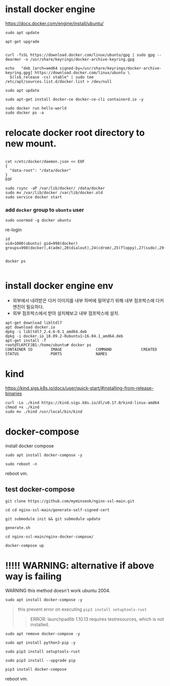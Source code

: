 
# install docker engine
https://docs.docker.com/engine/install/ubuntu/
```
sudo apt update

apt-get upgrade


```
```
curl -fsSL https://download.docker.com/linux/ubuntu/gpg | sudo gpg --dearmor -o /usr/share/keyrings/docker-archive-keyring.gpg

echo   "deb [arch=amd64 signed-by=/usr/share/keyrings/docker-archive-keyring.gpg] https://download.docker.com/linux/ubuntu \
  $(lsb_release -cs) stable" | sudo tee /etc/apt/sources.list.d/docker.list > /dev/null
```

```
sudo apt update
```
```
sudo apt-get install docker-ce docker-ce-cli containerd.io -y
```

```
sudo docker run hello-world
sudo docker ps -a
```


# relocate docker root directory to new mount.

```

cat >/etc/docker/daemon.json << EOF
{
  "data-root": "/data/docker"
}
EOF

```

```
sudo rsync -aP /var/lib/docker/ /data/docker
sudo mv /var/lib/docker /var/lib/docker.old
sudo service docker start
```

### add `docker` group to `ubuntu` user
```
sudo usermod -g docker ubuntu
```
re-login
```
id
uid=1000(ubuntu) gid=998(docker) groups=998(docker),4(adm),20(dialout),24(cdrom),25(floppy),27(sudo),29(audio),30(dip),44(video),46(plugdev),117(netdev),118(lxd)


docker ps


```

# install docker engine env

- 외부에서 내려받은 다커 이미지를 내부 하버에 밀어넣기 위해 내부 점프박스에 다커 엔진이 필요하다. 
- 외부 점프박스에서 받아 설치해보고 내부 점프박스에 설치.

```
apt-get download libltdl7
apt download docker.io
dpkg -i libltdl7_2.4.6-0.1_amd64.deb 
dpkg -i docker.io_18.09.2-0ubuntu1~16.04.1_amd64.deb 
apt-get install -f
root@TLKPCFJB1:/home/ubuntu# docker ps
CONTAINER ID        IMAGE               COMMAND             CREATED             STATUS              PORTS               NAMES

```
# kind

https://kind.sigs.k8s.io/docs/user/quick-start/#installing-from-release-binaries
```
curl -Lo ./kind https://kind.sigs.k8s.io/dl/v0.17.0/kind-linux-amd64
chmod +x ./kind
sudo mv ./kind /usr/local/bin/kind
```


# docker-compose
install docker compose
```
sudo apt install docker-compose -y

sudo reboot -n

```
reboot vm.


## test docker-compose

```
git clone https://github.com/myminseok/nginx-ssl-main.git

cd cd nginx-ssl-main/generate-self-signed-cert 

git submodule init && git submodule update

generate.sh

cd nginx-ssl-main/nginx-docker-compose/

docker-compose up

```


# !!!!! WARNING: alternative if above way is failing

WARNING this method doesn't work ubuntu 2004.

```
sudo apt install docker-compose -y
```
> this prevent error on executing `pip3 install setuptools-rust`
>> ERROR: launchpadlib 1.10.13 requires testresources, which is not installed.
```
sudo apt remove docker-compose -y
```
```
sudo apt install python3-pip -y
```
```
sudo pip3 install setuptools-rust
```
```
sudo pip3 install --upgrade pip
```

```
pip3 install docker-compose
```

reboot vm.


